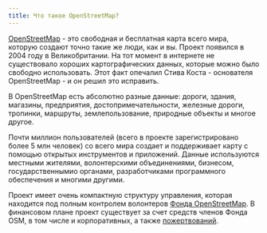 ```yaml
---
title: Что такое OpenStreetMap?
---
```


<a href="https://openstreetmap.org">OpenStreetMap</a> - это свободная и бесплатная карта всего мира, которую создают точно такие же люди, как и вы. Проект появился в 2004 году в Великобритании. На тот момент в интернете не существовало хороших картографических данных, которые можно было свободно использовать. Этот факт опечалил Стива Коста - основателя OpenStreetMap - и он решил это исправить.

В OpenStreetMap есть абсолютно разные данные: дороги, здания, магазины, предприятия, достопримечательности, железные дороги, тропинки, маршруты, землепользование, природные объекты и многое другое.

Почти миллион пользователей (всего в проекте зарегистрировано более 5 млн человек) со всего мира создает и поддерживает карту с помощью открытых инструментов и приложений. Данные используются местными жителями, волонтерскими объединениями, бизнесом, государственнымио органами, разработчиками программного обеспечения и многими другими.

Проект имеет очень компактную структуру управления, которая находится под полным контролем волонтеров <a href="{{site.baseurl}}/about-osm-community/osm-foundation/">Фонда OpenStreetMap</a>. В финансовом плане проект существует за счет средств членов Фонда OSM, в том числе и корпоративных, а также <a href="{{site.baseurl}}/about-osm-community/donate-to-osm/">пожертвований</a>.
